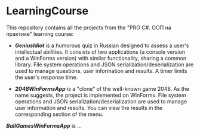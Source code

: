 # LearningCourse
This repository contains all the projects from the "PRO C#. ООП на практике" learning course:  
- **_GeniusIdiot_** is a humorous quiz in Russian designed to assess a user's intellectual abilities. It consists of two applications (a console version and a WinForms version) with similar functionality, sharing a common library. File system operations and JSON serialization/deserialization are used to manage questions, user information and results. A timer limits the user's response time.

- **_2048WinFormsApp_** is a "clone" of the well-known game 2048. As the name suggests, the project is implemented on WinForms. File system operations and JSON serialization/deserialization are used to manage user information and results. You can view the results in the corresponding section of the menu.

**_BallGamesWinFormsApp_** is ...
